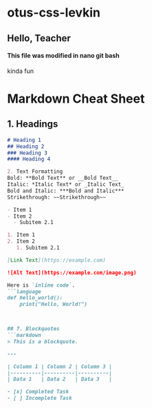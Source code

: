 # otus-css-levkin

## Hello, Teacher

#### This file was modified in nano git bash

kinda fun
# Markdown Cheat Sheet

## 1. Headings
```markdown
# Heading 1
## Heading 2
### Heading 3
#### Heading 4

2. Text Formatting
Bold: **Bold Text** or __Bold Text__
Italic: *Italic Text* or _Italic Text_
Bold and Italic: ***Bold and Italic***
Strikethrough: ~~Strikethrough~~

- Item 1
- Item 2
  - Subitem 2.1

1. Item 1
2. Item 2
   1. Subitem 2.1

[Link Text](https://example.com)

![Alt Text](https://example.com/image.png)

Here is `inline code`.
```language
def hello_world():
    print("Hello, World!")



## 7. Blockquotes
```markdown
> This is a blockquote.

---

| Column 1 | Column 2 | Column 3 |
|----------|----------|----------|
| Data 1   | Data 2   | Data 3   |

- [x] Completed Task
- [ ] Incomplete Task
